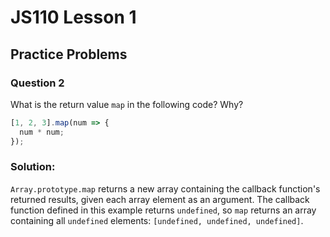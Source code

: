 # JS110 Lesson 1
## Practice Problems
### Question 2

What is the return value `map` in the following code? Why?

```js
[1, 2, 3].map(num => {
  num * num;
});
```

### Solution:
`Array.prototype.map` returns a new array containing the callback function's
returned results, given each array element as an argument. The callback function
defined in this example returns `undefined`, so `map` returns an array
containing all `undefined` elements: `[undefined, undefined, undefined]`.